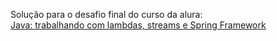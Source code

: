 Solução para o desafio final do curso da alura:
<br>
<a href="https://www.alura.com.br/curso-online-java-trabalhando-lambdas-streams-spring-framework">
Java: trabalhando com lambdas, streams e Spring Framework
</a>
